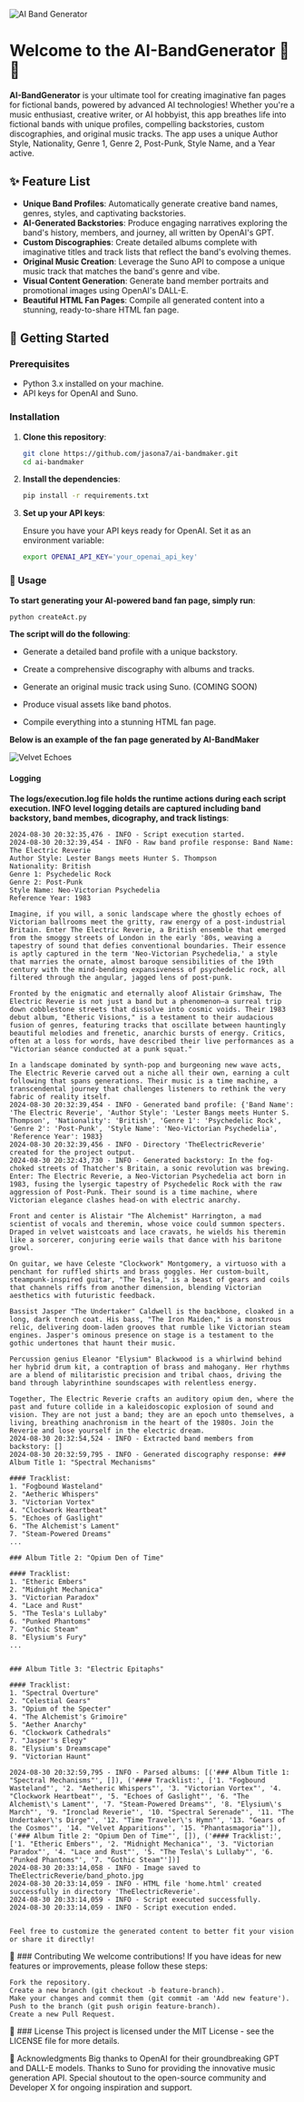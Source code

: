 ![AI Band Generator](ai_bandgenerator_logo_1.png)

# Welcome to the AI-BandGenerator 🎸🤖

**AI-BandGenerator** is your ultimate tool for creating imaginative fan pages for fictional bands, powered by advanced AI technologies! Whether you're a music enthusiast, creative writer, or AI hobbyist, this app breathes life into fictional bands with unique profiles, compelling backstories, custom discographies, and original music tracks.  The app uses a unique Author Style, Nationality, Genre 1, Genre 2, Post-Punk, Style Name, and a Year active.

## ✨ Feature List

- **Unique Band Profiles**: Automatically generate creative band names, genres, styles, and captivating backstories.
- **AI-Generated Backstories**: Produce engaging narratives exploring the band's history, members, and journey, all written by OpenAI's GPT.
- **Custom Discographies**: Create detailed albums complete with imaginative titles and track lists that reflect the band's evolving themes.
- **Original Music Creation**: Leverage the Suno API to compose a unique music track that matches the band's genre and vibe.
- **Visual Content Generation**: Generate band member portraits and promotional images using OpenAI's DALL-E.
- **Beautiful HTML Fan Pages**: Compile all generated content into a stunning, ready-to-share HTML fan page.

## 🚀 Getting Started

### Prerequisites

- Python 3.x installed on your machine.
- API keys for OpenAI and Suno.

### Installation

1. **Clone this repository**:

    ```bash
    git clone https://github.com/jasona7/ai-bandmaker.git
    cd ai-bandmaker
    ```

2. **Install the dependencies**:

    ```bash
    pip install -r requirements.txt
    ```

3. **Set up your API keys**:

    Ensure you have your API keys ready for OpenAI. Set it as an environment variable:

    ```bash
    export OPENAI_API_KEY='your_openai_api_key'
    ```

### 🎨 Usage

**To start generating your AI-powered band fan page, simply run**:

```bash
python createAct.py
```

**The script will do the following**:

* Generate a detailed band profile with a unique backstory.
* Create a comprehensive discography with albums and tracks.
* Generate an original music track using Suno. (COMING SOON)
* Produce visual assets like band photos.

* Compile everything into a stunning HTML fan page.


**Below is an example of the fan page generated by AI-BandMaker**


   ![Velvet Echoes](image1.png)

#### Logging
**The logs/execution.log file holds the runtime actions during each script execution.  INFO level logging details are captured including band backstory, band membes, dicography, and track listings**:

    2024-08-30 20:32:35,476 - INFO - Script execution started.
    2024-08-30 20:32:39,454 - INFO - Raw band profile response: Band Name: The Electric Reverie
    Author Style: Lester Bangs meets Hunter S. Thompson
    Nationality: British
    Genre 1: Psychedelic Rock
    Genre 2: Post-Punk
    Style Name: Neo-Victorian Psychedelia
    Reference Year: 1983

    Imagine, if you will, a sonic landscape where the ghostly echoes of Victorian ballrooms meet the gritty, raw energy of a post-industrial Britain. Enter The Electric Reverie, a British ensemble that emerged from the smoggy streets of London in the early '80s, weaving a tapestry of sound that defies conventional boundaries. Their essence is aptly captured in the term 'Neo-Victorian Psychedelia,' a style that marries the ornate, almost baroque sensibilities of the 19th century with the mind-bending expansiveness of psychedelic rock, all filtered through the angular, jagged lens of post-punk.

    Fronted by the enigmatic and eternally aloof Alistair Grimshaw, The Electric Reverie is not just a band but a phenomenon—a surreal trip down cobblestone streets that dissolve into cosmic voids. Their 1983 debut album, "Etheric Visions," is a testament to their audacious fusion of genres, featuring tracks that oscillate between hauntingly beautiful melodies and frenetic, anarchic bursts of energy. Critics, often at a loss for words, have described their live performances as a "Victorian séance conducted at a punk squat."

    In a landscape dominated by synth-pop and burgeoning new wave acts, The Electric Reverie carved out a niche all their own, earning a cult following that spans generations. Their music is a time machine, a transcendental journey that challenges listeners to rethink the very fabric of reality itself.
    2024-08-30 20:32:39,454 - INFO - Generated band profile: {'Band Name': 'The Electric Reverie', 'Author Style': 'Lester Bangs meets Hunter S. Thompson', 'Nationality': 'British', 'Genre 1': 'Psychedelic Rock', 'Genre 2': 'Post-Punk', 'Style Name': 'Neo-Victorian Psychedelia', 'Reference Year': 1983}
    2024-08-30 20:32:39,456 - INFO - Directory 'TheElectricReverie' created for the project output.
    2024-08-30 20:32:43,730 - INFO - Generated backstory: In the fog-choked streets of Thatcher's Britain, a sonic revolution was brewing. Enter: The Electric Reverie, a Neo-Victorian Psychedelia act born in 1983, fusing the lysergic tapestry of Psychedelic Rock with the raw aggression of Post-Punk. Their sound is a time machine, where Victorian elegance clashes head-on with electric anarchy.

    Front and center is Alistair "The Alchemist" Harrington, a mad scientist of vocals and theremin, whose voice could summon specters. Draped in velvet waistcoats and lace cravats, he wields his theremin like a sorcerer, conjuring eerie wails that dance with his baritone growl.

    On guitar, we have Celeste "Clockwork" Montgomery, a virtuoso with a penchant for ruffled shirts and brass goggles. Her custom-built, steampunk-inspired guitar, "The Tesla," is a beast of gears and coils that channels riffs from another dimension, blending Victorian aesthetics with futuristic feedback.

    Bassist Jasper "The Undertaker" Caldwell is the backbone, cloaked in a long, dark trench coat. His bass, "The Iron Maiden," is a monstrous relic, delivering doom-laden grooves that rumble like Victorian steam engines. Jasper's ominous presence on stage is a testament to the gothic undertones that haunt their music.

    Percussion genius Eleanor "Elysium" Blackwood is a whirlwind behind her hybrid drum kit, a contraption of brass and mahogany. Her rhythms are a blend of militaristic precision and tribal chaos, driving the band through labyrinthine soundscapes with relentless energy.

    Together, The Electric Reverie crafts an auditory opium den, where the past and future collide in a kaleidoscopic explosion of sound and vision. They are not just a band; they are an epoch unto themselves, a living, breathing anachronism in the heart of the 1980s. Join the Reverie and lose yourself in the electric dream.
    2024-08-30 20:32:54,524 - INFO - Extracted band members from backstory: []
    2024-08-30 20:32:59,795 - INFO - Generated discography response: ### Album Title 1: "Spectral Mechanisms"

    #### Tracklist:
    1. "Fogbound Wasteland"
    2. "Aetheric Whispers"
    3. "Victorian Vortex"
    4. "Clockwork Heartbeat"
    5. "Echoes of Gaslight"
    6. "The Alchemist's Lament"
    7. "Steam-Powered Dreams"
    ...

    ### Album Title 2: "Opium Den of Time"

    #### Tracklist:
    1. "Etheric Embers"
    2. "Midnight Mechanica"
    3. "Victorian Paradox"
    4. "Lace and Rust"
    5. "The Tesla's Lullaby"
    6. "Punked Phantoms"
    7. "Gothic Steam"
    8. "Elysium's Fury"
    ...


    ### Album Title 3: "Electric Epitaphs"

    #### Tracklist:
    1. "Spectral Overture"
    2. "Celestial Gears"
    3. "Opium of the Specter"
    4. "The Alchemist's Grimoire"
    5. "Aether Anarchy"
    6. "Clockwork Cathedrals"
    7. "Jasper's Elegy"
    8. "Elysium's Dreamscape"
    9. "Victorian Haunt"
    
    2024-08-30 20:32:59,795 - INFO - Parsed albums: [('### Album Title 1: "Spectral Mechanisms"', []), ('#### Tracklist:', ['1. "Fogbound Wasteland"', '2. "Aetheric Whispers"', '3. "Victorian Vortex"', '4. "Clockwork Heartbeat"', '5. "Echoes of Gaslight"', '6. "The Alchemist\'s Lament"', '7. "Steam-Powered Dreams"', '8. "Elysium\'s March"', '9. "Ironclad Reverie"', '10. "Spectral Serenade"', '11. "The Undertaker\'s Dirge"', '12. "Time Traveler\'s Hymn"', '13. "Gears of the Cosmos"', '14. "Velvet Apparitions"', '15. "Phantasmagoria"']), ('### Album Title 2: "Opium Den of Time"', []), ('#### Tracklist:', ['1. "Etheric Embers"', '2. "Midnight Mechanica"', '3. "Victorian Paradox"', '4. "Lace and Rust"', '5. "The Tesla\'s Lullaby"', '6. "Punked Phantoms"', '7. "Gothic Steam"'])]
    2024-08-30 20:33:14,058 - INFO - Image saved to TheElectricReverie/band_photo.jpg
    2024-08-30 20:33:14,059 - INFO - HTML file 'home.html' created successfully in directory 'TheElectricReverie'.
    2024-08-30 20:33:14,059 - INFO - Script executed successfully.
    2024-08-30 20:33:14,059 - INFO - Script execution ended.


    Feel free to customize the generated content to better fit your vision or share it directly!

🤝 ### Contributing
    We welcome contributions! If you have ideas for new features or improvements, please follow these steps:

    Fork the repository.
    Create a new branch (git checkout -b feature-branch).
    Make your changes and commit them (git commit -am 'Add new feature').
    Push to the branch (git push origin feature-branch).
    Create a new Pull Request.

📜 ### License
This project is licensed under the MIT License - see the LICENSE file for more details.

🙏 Acknowledgments
Big thanks to OpenAI for their groundbreaking GPT and DALL-E models.
Thanks to Suno for providing the innovative music generation API.
Special shoutout to the open-source community and Developer X for ongoing inspiration and support.